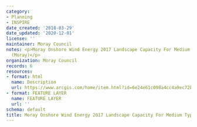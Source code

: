 ```yaml
---
category:
- Planning
- INSPIRE
date_created: '2018-03-29'
date_updated: '2020-12-01'
license: ''
maintainer: Moray Council
notes: <p>Moray Onshore Wind Energy 2017 Landscape Capacity For Medium Typologies
  (Moray)</p>
organization: Moray Council
records: 6
resources:
- format: html
  name: Description
  url: https://www.arcgis.com/home/item.html?id=6e24e61c098a4cc4a9ec72bf3b524a98
- format: FEATURE LAYER
  name: FEATURE LAYER
  url: ''
schema: default
title: Moray Onshore Wind Energy 2017 Landscape Capacity For Medium Typologies (Moray)
---
```

